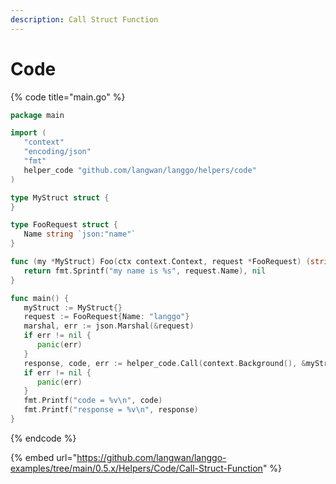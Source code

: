 ```yaml
---
description: Call Struct Function
---
```


# Code

{% code title="main.go" %}
```go
package main

import (
   "context"
   "encoding/json"
   "fmt"
   helper_code "github.com/langwan/langgo/helpers/code"
)

type MyStruct struct {
}

type FooRequest struct {
   Name string `json:"name"`
}

func (my *MyStruct) Foo(ctx context.Context, request *FooRequest) (string, error) {
   return fmt.Sprintf("my name is %s", request.Name), nil
}

func main() {
   myStruct := MyStruct{}
   request := FooRequest{Name: "langgo"}
   marshal, err := json.Marshal(&request)
   if err != nil {
      panic(err)
   }
   response, code, err := helper_code.Call(context.Background(), &myStruct, "Foo", string(marshal))
   if err != nil {
      panic(err)
   }
   fmt.Printf("code = %v\n", code)
   fmt.Printf("response = %v\n", response)
}
```
{% endcode %}

{% embed url="https://github.com/langwan/langgo-examples/tree/main/0.5.x/Helpers/Code/Call-Struct-Function" %}
